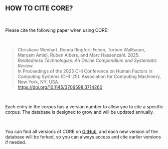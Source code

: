 <h2 class="text-2xl font-bold text-pink-600">HOW TO CITE CORE?</h2></br>

<p>Please cite the following paper when using CORE:</p></br>

 <blockquote class="p-4 italic border-l-4 border-pink-600 bg-gray-50">
        Christiane Wenhart, Ronda Ringfort-Felner, Torben Wallbaum, Maryam Amidi, Ruben Albers, and Marc Hassenzahl. 2025. <em>Relatedness Technologies: An Online Compendium and Systematic Review.</em><br>
        In Proceedings of the 2025 CHI Conference on Human Factors in Computing Systems (CHI ‘25). Association for Computing Machinery, New York, NY, USA.<br>
        <a href="https://doi.org/10.1145/3706598.3714260" target="_blank" class="text-pink-600 hover:underline">https://doi.org/10.1145/3706598.3714260</a>
</blockquote>

</br>

<p>Each entry in the corpus has a version number to allow you to cite a specific corpus. The database is designed to grow and will be updated annually.</p>

</br>

<p>You can find all versions of CORE on <a href="#" target="_blank" class="text-pink-600 hover:underline">GitHub</a>, and each new version of the database will be forked, so you can always access and cite earlier versions if needed.</p>
